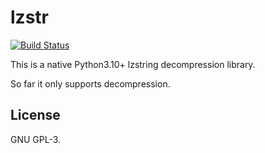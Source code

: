 # lzstr
[![Build Status](https://github.com/johndoe31415/lzstr/actions/workflows/CI.yml/badge.svg)](https://github.com/johndoe31415/lzstr/actions/workflows/CI.yml)

This is a native Python3.10+ lzstring decompression library.

So far it only supports decompression.

## License
GNU GPL-3.
